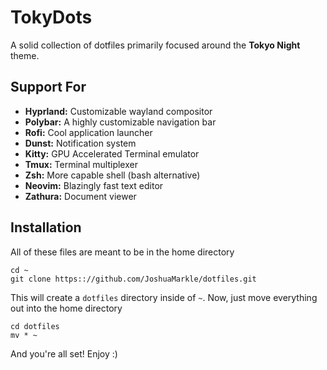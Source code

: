 # TokyDots

A solid collection of dotfiles primarily focused around the **Tokyo Night** theme.

## Support For

- **Hyprland:** Customizable wayland compositor
- **Polybar:** A highly customizable navigation bar
- **Rofi:** Cool application launcher
- **Dunst:** Notification system
- **Kitty:** GPU Accelerated Terminal emulator
- **Tmux:** Terminal multiplexer
- **Zsh:** More capable shell (bash alternative)
- **Neovim:** Blazingly fast text editor
- **Zathura:** Document viewer

## Installation

All of these files are meant to be in the home directory

```
cd ~
git clone https:://github.com/JoshuaMarkle/dotfiles.git
```

This will create a `dotfiles` directory inside of `~`. Now, just move everything out into the home directory

```
cd dotfiles
mv * ~
```

And you're all set! Enjoy :)

